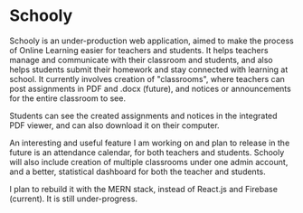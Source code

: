 # Schooly

Schooly is an under-production web application, aimed to make the process of Online Learning easier for teachers and students. It helps teachers manage and communicate with their classroom and students, and also helps students submit their homework and stay connected with learning at school. It currently involves creation of "classrooms", where teachers can post assignments in PDF and .docx (future), and notices or announcements for the entire classroom to see.

Students can see the created assignments and notices in the integrated PDF viewer, and can also download it on their computer.

An interesting and useful feature I am working on and plan to release in the future is an attendance calendar, for both teachers and students. Schooly will also include creation of multiple classrooms under one admin account, and a better, statistical dashboard for both the teacher and students.

I plan to rebuild it with the MERN stack, instead of React.js and Firebase (current). It is still under-progress.
